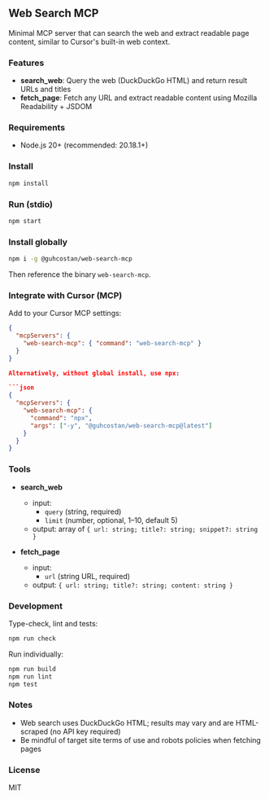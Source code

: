 ## Web Search MCP

Minimal MCP server that can search the web and extract readable page content, similar to Cursor's built-in web context.

### Features

- **search_web**: Query the web (DuckDuckGo HTML) and return result URLs and titles
- **fetch_page**: Fetch any URL and extract readable content using Mozilla Readability + JSDOM

### Requirements

- Node.js 20+ (recommended: 20.18.1+)

### Install

```bash
npm install
```

### Run (stdio)

```bash
npm start
```

### Install globally

```bash
npm i -g @guhcostan/web-search-mcp
```

Then reference the binary `web-search-mcp`.

### Integrate with Cursor (MCP)

Add to your Cursor MCP settings:

```json
{
  "mcpServers": {
    "web-search-mcp": { "command": "web-search-mcp" }
  }
}

Alternatively, without global install, use npx:

```json
{
  "mcpServers": {
    "web-search-mcp": {
      "command": "npx",
      "args": ["-y", "@guhcostan/web-search-mcp@latest"]
    }
  }
}
```

### Tools

- **search_web**
  - input:
    - `query` (string, required)
    - `limit` (number, optional, 1–10, default 5)
  - output: array of `{ url: string; title?: string; snippet?: string }`

- **fetch_page**
  - input:
    - `url` (string URL, required)
  - output: `{ url: string; title?: string; content: string }`

### Development

Type-check, lint and tests:

```bash
npm run check
```

Run individually:

```bash
npm run build
npm run lint
npm test
```

### Notes

- Web search uses DuckDuckGo HTML; results may vary and are HTML-scraped (no API key required)
- Be mindful of target site terms of use and robots policies when fetching pages

### License

MIT

